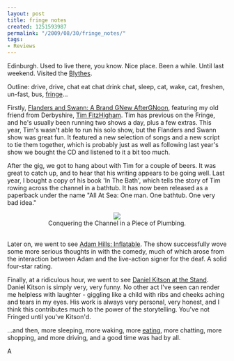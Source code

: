 ```yaml
---
layout: post
title: fringe notes
created: 1251593987
permalink: "/2009/08/30/fringe_notes/"
tags:
- Reviews
---
```

Edinburgh. Used to live there, you know. Nice place. Been a while. Until last weekend. Visited the [Blythes](http://www.theblythes.org/). 

Outline: drive, drive, chat eat chat drink chat, sleep, cat, wake, cat, freshen, un-fast, bus, [fringe](http://www.edfringe.com/)...
<!--break-->
Firstly, [Flanders and Swann: A Brand GNew AfterGNoon](http://www.edfringe.com/ticketing/detail.php?id=15081), featuring my old friend from Derbyshire, [Tim FitzHigham](http://www.fitzhigham.co.uk/). Tim has previous on the Fringe, and he's usually been running two shows a day, plus a few extras. This year, Tim's wasn't able to run his solo show, but the Flanders and Swann show was great fun. It featured a new selection of songs and a new script to tie them together, which is probably just as well as following last year's show we bought the CD and listened to it a bit too much. 

After the gig, we got to hang about with Tim for a couple of beers.  It was great to catch up, and to hear that his writing appears to be going well.  Last year, I bought a copy of his book 'In The Bath', which tells the story of Tim rowing across the channel in a bathtub. It has now been released as a paperback under the name "All At Sea: One man. One bathtub. One very bad idea."

<div style="text-align: center;">
<a href="http://www.amazon.co.uk/gp/product/1848090269?ie=UTF8&tag=anjacksonnet-21&linkCode=as2&camp=1634&creative=19450&creativeASIN=1848090269"><img border="0" src="http://ecx.images-amazon.com/images/I/51msp-AXpfL._SL160_.jpg"/></a><img src="http://www.assoc-amazon.co.uk/e/ir?t=anjacksonnet-21&l=as2&o=2&a=1848090269" width="1" height="1" border="0" alt="" style="border:none !important; margin:0px !important;" />
<br/>
Conquering the Channel in a Piece of Plumbing.
<br/>
<br/>
</div>

Later on, we went to see [Adam Hills: Inflatable](http://www.edfringe.com/ticketing/detail.php?id=14758). The show successfully wove some more serious thoughts in with the comedy, much of which arose from the interaction between Adam and the live-action signer for the deaf. A solid four-star rating.

Finally, at a ridiculous hour, we went to see [Daniel Kitson at the Stand](http://www.edfringe.com/ticketing/detail.php?id=14351). Daniel
 Kitson is simply very, very funny.  No other act I've seen can render me helpless with laughter - giggling like a child with ribs and cheeks aching and tears in my eyes. His work is always very personal, very honest, and I think this contributes much to the power of the storytelling. You've not Fringed until you've Kitson'd.

...and then, more sleeping, more waking, more [eating](http://www.fruitmarket.co.uk/cafe/), more chatting, more shopping, and more driving, and a good time was had by all.

A
